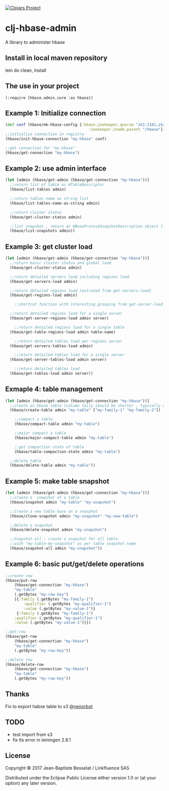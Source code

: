 [![Clojars Project](https://img.shields.io/clojars/v/luhhujbb/hbase-admin.svg)](https://clojars.org/luhhujbb/hbase-admin)

# clj-hbase-admin

A library to administer hbase

## Install in local maven repository

lein do clean, install

## The use in your project

	(:require [hbase.admin.core :as hbase])

## Example 1: Initialize connection

```clojure
(def conf (hbase/mk-hbase-config {:hbase.zookeeper.quorum "zk1:2181,zk2:2181,zk3:2181"
                                     :zookeeper.znode.parent "/hbase"}))
;;initialize connection in registry
(hbase/init-hbase-connection "my-hbase" conf)

;;get connection for "my-hbase"
(hbase/get-connection "my-hbase")
```

## Example 2: use admin interface

```clojure
(let [admin (hbase/get-admin (hbase/get-connection "my-hbase"))]
  ;;return list of table as HTableDescriptor
  (hbase/list-tables admin)

  ;;return tables name as string list
  (hbase/list-tables-name-as-string admin)

  ;;return cluster status
  (hbase/get-cluster-status admin)

  ;;list snapshot , return an HBaseProtos$SnapshotDescription object list
  (hbase/list-snapshots admin))

```

## Example 3: get cluster load

```clojure
(let [admin (hbase/get-admin (hbase/get-connection "my-hbase"))]
  ;;return basic cluster status and global load
  (hbase/get-cluster-status admin)

  ;;return detailed servers load including regions load
  (hbase/get-servers-load admin)

  ;;return detailed regions load (extrated from get-servers-load)
  (hbase/get-regions-load admin)

	;;shortcut function with interesting grouping from get-server-load

  ;;return detailed regions load for a single server
  (hbase/get-server-regions-load admin server)

	;;return detailed regions load for a single table
  (hbase/get-table-regions-load admin table-name)

	;;return detailed tables load per regions server
  (hbase/get-servers-tables-load admin)

	;;return detailed tables load for a single server
  (hbase/get-server-tables-load admin server)

	;;return detailed tables load
  (hbase/get-tables-load admin server))
```

## Exmaple 4: table management

```clojure
(let [admin (hbase/get-admin (hbase/get-connection "my-hbase"))]
  ;;create an hbase table (column faily should be shorter , typically one char long)
  (hbase/create-table admin "my-table" ["my-family-1" "my-family-2"])

	;;compact a table
	(hbase/compact-table admin "my-table")

	;;major compact a table
	(hbase/major-compact-table admin "my-table")

	;;get compaction state of table
	(hbase/table-compaction-state admin "my-table")

  ;;delete table
  (hbase/delete-table admin "my-table"))
```

## Example 5: make table snapshot

```clojure
(let [admin (hbase/get-admin (hbase/get-connection "my-hbase"))]
  ;;create a  snapshot of a table
  (hbase/snapshot admin "my-table" "my-snapshot")

  ;;Create a new table base on a snasphot
  (hbase/clone-snapshot admin "my-snapshot" "my-new-table")

  ;;Delete a snapshot
  (hbase/delete-snapshot admin "my-snapshot")

  ;;Snapshot-all : create a snapshot for all table
  ;;with "my-table-my-snapshot" as per table snapshot name
  (hbase/snapshot-all admin "my-snapshot"))
```

## Example 6: basic put/get/delete operations

```clojure
;;create row
(hbase/put-row
	(hbase/get-connection "my-hbase")
	"my-table"
	(.getBytes "my-row-key")
	[{:family (.getBytes "my-family-1")
		:qualifier (.getBytes "my-qualifier-1")
		:value (.getBytes "my-value-1")}
	 {:family (.getBytes "my-family-1")
  	:qualifier (.getBytes "my-qualifier-1")
  	:value (.getBytes "my-value-1")}])

;;get-row
(hbase/get-row
	(hbase/get-connection "my-hbase")
	"my-table"
	(.getBytes "my-row-key"))

;;delete row
(hbase/delete-row
	(hbase/get-connection "my-hbase")
	"my-table"
	(.getBytes "my-row-key"))
```

## Thanks

Fix to export habse table to s3 @[nenorbot](https://github.com/nenorbot)

## TODO

* test import from s3
* fix tls error in leiningen 2.8.1 

## License

Copyright © 2017 Jean-Baptiste Besselat / Linkfluence SAS

Distributed under the Eclipse Public License either version 1.0 or (at
your option) any later version.
